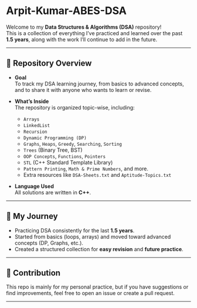 # Arpit-Kumar-ABES-DSA

Welcome to my **Data Structures & Algorithms (DSA)** repository!  
This is a collection of everything I’ve practiced and learned over the past **1.5 years**, along with the work I’ll continue to add in the future.  

---

## 📌 Repository Overview

- **Goal**  
  To track my DSA learning journey, from basics to advanced concepts, and to share it with anyone who wants to learn or revise.

- **What’s Inside**  
  The repository is organized topic-wise, including:
  - `Arrays`
  - `LinkedList`
  - `Recursion`
  - `Dynamic Programming (DP)`
  - `Graphs`, `Heaps`, `Greedy`, `Searching`, `Sorting`
  - `Trees` (Binary Tree, BST)
  - `OOP Concepts`, `Functions`, `Pointers`
  - `STL` (C++ Standard Template Library)
  - `Pattern Printing`, `Math & Prime Numbers`, and more.
  - Extra resources like `DSA-Sheets.txt` and `Aptitude-Topics.txt`

- **Language Used**  
  All solutions are written in **C++**.

---

## 🌱 My Journey

- Practicing DSA consistently for the last **1.5 years**.  
- Started from basics (loops, arrays) and moved toward advanced concepts (DP, Graphs, etc.).  
- Created a structured collection for **easy revision** and **future practice**.  

---

## 🤝 Contribution

This repo is mainly for my personal practice, but if you have suggestions or find improvements, feel free to open an issue or create a pull request.  

---





